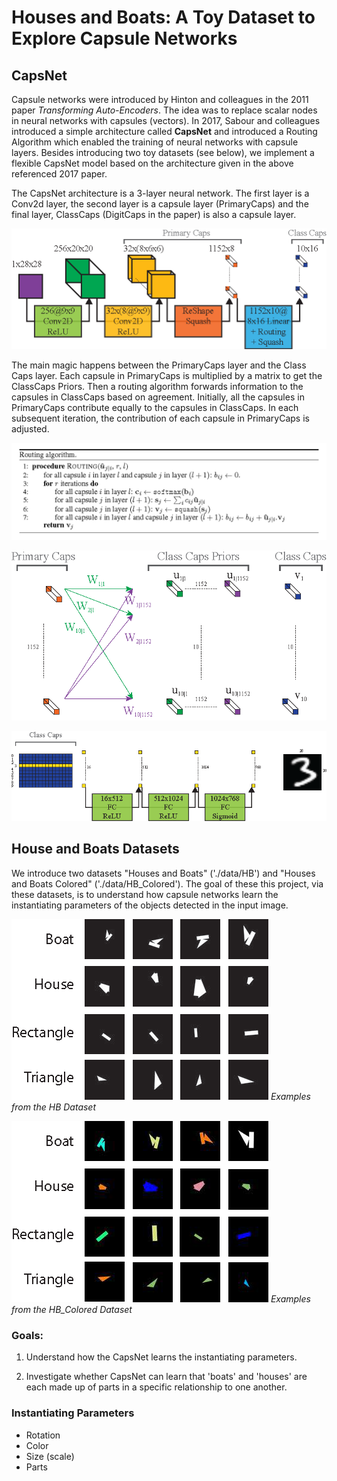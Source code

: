 # Houses and Boats: A Toy Dataset to Explore Capsule Networks
## CapsNet
Capsule networks were introduced by Hinton and colleagues in the 2011
paper *Transforming Auto-Encoders*. The idea was to replace scalar nodes
in neural networks with capsules (vectors). In 2017, Sabour and
colleagues introduced a simple architecture called **CapsNet** and
introduced a Routing Algorithm which enabled the training of neural
networks with capsule layers. Besides introducing two toy datasets (see
below), we implement a flexible CapsNet model based on the architecture
given in the above referenced 2017 paper.

The CapsNet architecture is a 3-layer neural network. The first layer is a Conv2d layer, the second
layer is a capsule layer (PrimaryCaps) and the final layer, ClassCaps (DigitCaps in the paper) is also
a capsule layer.

![CapsNet Encoder](./Images/CapsNet_Encoder.png)

The main magic happens between the PrimaryCaps layer and the Class Caps layer.
Each capsule in PrimaryCaps is multiplied by a matrix to get the ClassCaps Priors.
Then a routing algorithm forwards information to the capsules in ClassCaps based on
agreement. Initially, all the capsules in PrimaryCaps contribute equally to the capsules 
in ClassCaps. In each subsequent iteration, the contribution of each capsule in PrimaryCaps
is adjusted.

![Routing Algorithm](./Images/routingAlgorithm.png)
 
![ShapeCaps Detail](./Images/ShapeCapsDetail.png)

![CapsNet Decoder](./Images/CapsNet_Decoder.png)

## House and Boats Datasets

We introduce two datasets "Houses and Boats" ('./data/HB') and "Houses and Boats Colored" 
('./data/HB_Colored'). The goal of these this project, via these datasets, is to understand how
capsule networks learn the instantiating parameters of the objects detected in the input image.

![HB Examples](./Images/HB_Examples.png)
*Examples from the HB Dataset*

![HB Colored Examples](./Images/HB_Colored_Examples.png)
*Examples from the HB_Colored Dataset*

### Goals:
    
1. Understand how the CapsNet learns the instantiating parameters.
    
2. Investigate whether CapsNet can learn that 'boats' and 'houses' are each
    made up of parts in a specific relationship to one another.
 
### Instantiating Parameters
 - Rotation
 - Color
 - Size (scale)
 - Parts
 
 